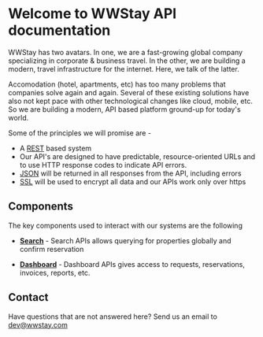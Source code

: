 # Welcome to WWStay API documentation

WWStay has two avatars.  In one, we are a fast-growing
global company specializing in corporate &amp; business
travel.  In the other, we are building a modern, travel
infrastructure for the internet.  Here, we talk of the latter.

Accomodation (hotel, apartments, etc) has too many problems
that companies solve again and again.  Several of these
existing solutions have also not kept pace with other technological
changes like cloud, mobile, etc.  So we are building a
modern, API based platform ground-up for today's world.

Some of the principles we will promise are -

* A [REST](http://en.wikipedia.org/wiki/Representational_state_transfer)
based system
* Our API's are designed to have predictable, resource-oriented URLs and
to use HTTP response codes to indicate API errors. 
* [JSON](http://json.org/) will be returned in all responses from the API, including errors 
* [SSL](http://en.wikipedia.org/wiki/Transport_Layer_Security) will be used to encrypt all data and our APIs work
only over https

## Components

The key components used to interact with our systems are the following

* **[Search](search/search.md)** - Search APIs allows 
querying for properties globally and confirm reservation

* **[Dashboard](pa.md)** - Dashboard APIs gives access to requests, reservations, invoices, reports, etc.

## Contact

Have questions that are not answered here?  Send us an email to dev@wwstay.com
